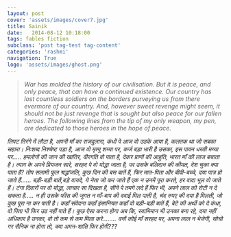```yaml
---
layout: post
cover: 'assets/images/cover7.jpg'
title: Sainik
date:   2014-08-12 10:18:00
tags: fables fiction
subclass: 'post tag-test tag-content'
categories: 'rashmi'
navigation: True
logo: 'assets/images/ghost.png'
---
```


<blockquote>
<i>
War has molded the history of our civilisation. But it is peace, and only peace, that can have a
continued existence. Our country has lost countless soldiers on the borders purveying us from there
evermore of our country. And, however sweet revenge might seem, it should not be just revenge that is
sought but also peace for our fallen heroes.
The following lines from the tip of my only weapon, my pen, are dedicated to those heroes in the hope
of peace.
</i>
</blockquote>

<i>
लिपट तिरंगे में लौटा है,  
अपनी माँ का राजदुलारा,  
कंधों पे आज वो उठके आया है,  
कलतक था जो सबका सहारा।  
</i>

<i>
निःशब्द निश्चेष्ट पड़ा है,  
 आज वो मृत्यु शय्या पर,  
कर्ज बड़ा भारी है उसका,  
इस पावन धरती मय्या पर.....  
</i>

<i>
हमलोगों की जान की खातिर,  
वीरगति वो पाता है,  
देकर प्राणों की आहुति,  
भारत माँ की लाज बचाता है।  
</i>

<i>
त्याग के अपने प्रियजन सारे,  
सरहद पे वो योद्धा जाता है,  
पर उसके बलिदान की कीमत,  
देश चुका क्या पाता है?  
</i>

<i>
तोप सलामी फूल श्रद्धांजलि,  
कुछ दिन की बस बातें हैं,  
फिर मात-पिता और बीवी-बच्चे,  
दया पात्र हो जाते हैं......  
</i>

<i>
बड़ी-बड़ी बातें,बड़े वायदे,  
ये नेता जो कर जाते हैं  
एक न उनमें पूरा करते,  
हर वादा भूल वो जाते हैं।  
</i>

<i>
टंगा दिवारों पर वो योद्धा,  
लाचार सा दिखता है,  
सीने पे तमगे लदे हैं फिर भी,  
अपने लाल को रोटी न दे सकता है.....  
</i>

<i>
न ही उसके फीस की जुगत  
न माँ-बाप की दवाई मिल पाती है,  
चंद रुपए की दया है मिलती,  
जो कुछ पूरा ना कर पाती है।  
</i>

<i>
कहाँ संवेदना कहाँ इंसानियत  
कहाँ वो बड़ी-बड़ी बातें हैं,  
बेटे की अर्थी को दे कंधा,  
वो पिता भी फिर उठ नहीं पाते हैं।  
</i>

<i>
कुछ ऐसा करना होगा अब कि,  
स्वाभिमान भी उनका बना रहे,  
दया नहीं अधिकार है उनका,  
वो तो कम से कम मिला करे........  
</i>

<i>
वनों कोई माँ सरहद पर,  
अपना लाल न भेजेगी,  
 सोचो गर सैनिक ना होगा तो,  
क्या अमन-शांति फिर होगी???  
</i>
